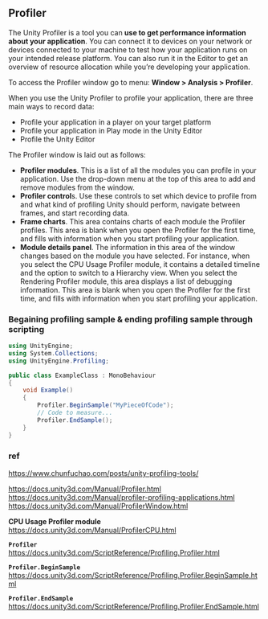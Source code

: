 ## Profiler

The Unity Profiler is a tool you can **use to get performance information about your application**. You can connect it to devices on your network or devices connected to your machine to test how your application runs on your intended release platform. You can also run it in the Editor to get an overview of resource allocation while you’re developing your application.


To access the Profiler window go to menu: **Window > Analysis > Profiler**. 

When you use the Unity Profiler to profile your application, there are three main ways to record data:

-   Profile your application in a player on your target platform
-   Profile your application in Play mode in the Unity Editor
-   Profile the Unity Editor

The Profiler window is laid out as follows: 

- **Profiler modules**. This is a list of all the modules you can profile in your application. Use the drop-down menu at the top of this area to add and remove modules from the window.
- **Profiler control**s. Use these controls to set which device to profile from and what kind of profiling Unity should perform, navigate between frames, and start recording data.
- **Frame charts**. This area contains charts of each module the Profiler profiles. This area is blank when you open the Profiler for the first time, and fills with information when you start profiling your application.
- **Module details panel**. The information in this area of the window changes based on the module you have selected. For instance, when you select the CPU Usage Profiler module, it contains a detailed timeline and the option to switch to a Hierarchy view. When you select the Rendering Profiler module, this area displays a list of debugging information. This area is blank when you open the Profiler for the first time, and fills with information when you start profiling your application.

### Begaining profiling sample & ending profiling sample through scripting

```cs
using UnityEngine;
using System.Collections;
using UnityEngine.Profiling;

public class ExampleClass : MonoBehaviour
{
    void Example()
    {
        Profiler.BeginSample("MyPieceOfCode");
        // Code to measure...
        Profiler.EndSample();
    }
}
```


### ref 
https://www.chunfuchao.com/posts/unity-profiling-tools/ 

https://docs.unity3d.com/Manual/Profiler.html \
https://docs.unity3d.com/Manual/profiler-profiling-applications.html \
https://docs.unity3d.com/Manual/ProfilerWindow.html

**CPU Usage Profiler module** \
https://docs.unity3d.com/Manual/ProfilerCPU.html

**`Profiler`** \
https://docs.unity3d.com/ScriptReference/Profiling.Profiler.html

**`Profiler.BeginSample`** \
https://docs.unity3d.com/ScriptReference/Profiling.Profiler.BeginSample.html

**`Profiler.EndSample`** \
https://docs.unity3d.com/ScriptReference/Profiling.Profiler.EndSample.html



